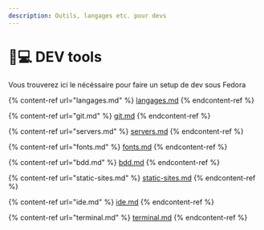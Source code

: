 ```yaml
---
description: Outils, langages etc. pour devs
---
```


# 👨💻 DEV tools

Vous trouverez ici le nécéssaire pour faire un setup de dev sous Fedora

{% content-ref url="langages.md" %}
[langages.md](langages.md)
{% endcontent-ref %}

{% content-ref url="git.md" %}
[git.md](git.md)
{% endcontent-ref %}

{% content-ref url="servers.md" %}
[servers.md](servers.md)
{% endcontent-ref %}

{% content-ref url="fonts.md" %}
[fonts.md](fonts.md)
{% endcontent-ref %}

{% content-ref url="bdd.md" %}
[bdd.md](bdd.md)
{% endcontent-ref %}

{% content-ref url="static-sites.md" %}
[static-sites.md](static-sites.md)
{% endcontent-ref %}

{% content-ref url="ide.md" %}
[ide.md](ide.md)
{% endcontent-ref %}

{% content-ref url="terminal.md" %}
[terminal.md](terminal.md)
{% endcontent-ref %}

